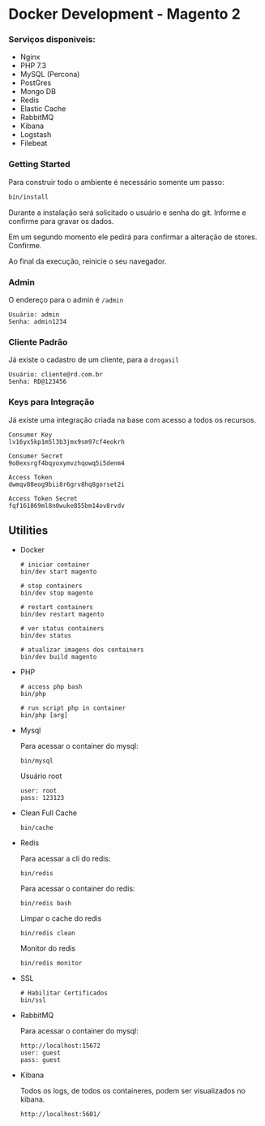 # Docker Development - Magento 2

### Serviços disponiveis:
- Nginx
- PHP 7.3
- MySQL (Percona)
- PostGres
- Mongo DB
- Redis
- Elastic Cache
- RabbitMQ
- Kibana
- Logstash
- Filebeat

### Getting Started

Para construir todo o ambiente é necessário somente um passo:

```sh   
bin/install
```

Durante a instalação será solicitado o usuário e senha do git. Informe e confirme para gravar os dados.

Em um segundo momento ele pedirá para confirmar a alteração de stores. Confirme.

Ao final da execução, reinicie o seu navegador.

### Admin
O endereço para o admin é `/admin`
```
Usuário: admin
Senha: admin1234
```
   
### Cliente Padrão
Já existe o cadastro de um cliente, para a `drogasil`
```
Usuário: cliente@rd.com.br
Senha: RD@123456
```

### Keys para Integração
Já existe uma integração criada na base com acesso a todos os recursos.
```
Consumer Key
lv16yx5kp1m5l3b3jmx9sm97cf4eokrh

Consumer Secret
9o8exsrgf4bqyoxymvzhqowq5i5denm4

Access Token
dwmqv88eog9bii8r6grv8hq8gorset2i

Access Token Secret
fqf161869ml8n0wuke855bm14ov8rvdv
```
## Utilities

- Docker

    ```
    # iniciar container
    bin/dev start magento

    # stop containers
    bin/dev stop magento
        
    # restart containers
    bin/dev restart magento
  
    # ver status containers
    bin/dev status
  
    # atualizar imagens dos containers
    bin/dev build magento
    ```
- PHP

    ```
    # access php bash
    bin/php
  
    # run script php in container
    bin/php [arg]   
    ```

- Mysql 

    Para acessar o container do mysql:

    ```
    bin/mysql
    ``` 
    Usuário root
    ```
    user: root
    pass: 123123
    ```

- Clean Full Cache 

    ```
    bin/cache
    ```  

- Redis  

    Para acessar a cli do redis:

    ```
    bin/redis
    ``` 
    Para acessar o container do redis:

    ```
    bin/redis bash
    ``` 
    
    Limpar o cache do redis
    
    ```
    bin/redis clean
    ```  
    
    Monitor do redis
    
    ```
    bin/redis monitor
    ```  

- SSL 

    ```
    # Habilitar Certificados
    bin/ssl
    ```       

- RabbitMQ 

    Para acessar o container do mysql:

    ```
    http://localhost:15672
    user: guest
    pass: guest
    ``` 
- Kibana 

    Todos os logs, de todos os containeres, podem ser visualizados no kibana.

    ```
    http://localhost:5601/
    ``` 
